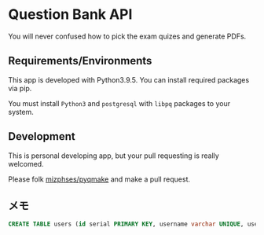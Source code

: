 # Question Bank API

You will never confused how to pick the exam quizes and generate PDFs.

## Requirements/Environments

This app is developed with Python3.9.5.
You can install required packages via pip.

You must install `Python3` and `postgresql` with `libpq` packages to your system.

## Development

This is personal developing app, but your pull requesting is really welcomed.

Please folk [mizphses/pyqmake](https://github.com/mizphses.pyqmake) and make a pull request.

## メモ

```sql
CREATE TABLE users (id serial PRIMARY KEY, username varchar UNIQUE, useremail varchar UNIQUE, password_digest varchar, namae varchar);
```
